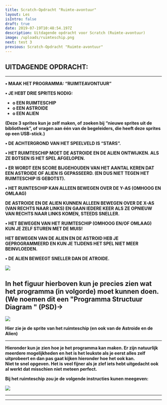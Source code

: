 ```yaml
---
title: Scratch-Opdracht "Ruimte-avontuur"
layout: Les
isIntro: false
draft: true
date: 2019-07-19T10:48:54.197Z
description: Uitdagende opdracht voor Scratch (Ruimte-avontuur)
image: /uploads/ruimteschip.png
next: test 3
previous: Scratch-Opdracht "Ruimte-avontuur"
---
```

## **UITDAGENDE OPDRACHT:**

- - -

**•	MAAK HET PROGRAMMA:  “RUIMTEAVONTUUR”**

**•	JE HEBT DRIE SPRITES NODIG:**

* **o	EEN RUIMTESCHIP**
* **o	EEN ASTROIDE**
* **o	EEN ALIEN**

**(Deze 3 sprites kun je zelf maken, of** **zoeken bij “nieuwe sprites uit de bibliotheek”, of** **vragen aan één van de begeleiders, die heeft deze sprites op een USB-stick.)**

**•	DE ACHTERGROND VAN HET SPEELVELD IS “STARS”.**

**•	HET RUIMTESCHIP MOET DE ASTROIDE EN DE ALIEN ONTWIJKEN. ALS ZE BOTSEN IS HET SPEL AFGELOPEN.**

**•	ER WORDT EEN SCORE BIJGEHOUDEN VAN HET AANTAL KEREN DAT EEN ASTROIDE OF ALIEN IS GEPASSEERD. (EN DUS NIET TEGEN HET RUIMTESCHIP IS GEBOTST).**

**•	HET RUINTESCHIP KAN ALLEEN BEWEGEN OVER DE Y-AS (OMHOOG EN OMLAAG)**

**DE ASTROIDE EN DE ALIEN KUNNEN ALLEEN BEWEGEN OVER DE X-AS (VAN RECHTS NAAR LINKS) EN GAAN IEDERE KEER ALS ZE OPNIEUW VAN RECHTS NAAR LINKS KOMEN, STEEDS SNELLER.**

**•	HET BEWEGEN VAN HET RUIMTESCHIP (OMHOOG EN/OF OMLAAG) KUN JE ZELF STUREN MET DE MUIS!**

**HET BEWEGEN VAN DE ALIEN EN DE ASTROID HEB JE GEPROGRAMMEERD EN KUN JE TIJDENS HET SPEL NIET MEER BEINVLOEDEN.**

**•	DE ALIEN BEWEEGT SNELLER DAN DE ATROIDE.**

![](/uploads/psd-ruimteschip.png)

## **In het figuur hierboven kun je precies zien wat het programma (in volgorde) moet kunnen doen. (We noemen dit een  "Programma Structuur Diagram " (PSD)->** 

![](/uploads/ruimteschip-sprites.png)

**Hier zie je de sprite van het ruimteschip (en ook van de Astroide en de Alien)** 

****

**Hieronder kun je zien hoe je het programma kan maken. Er zijn natuurlijk meerdere mogelijkheden en het is het leukste als je eerst alles zelf uitprobeert en dan pas gaat kijken hieronder hoe het ook kan.**\
**Niet te snel opgeven. Het is veel fijner als je zlef iets hebt uitgedacht ook al werkt dat misschien niet meteen perfect.**





**Bij het ruimteschip zou je de volgende instructies kunen meegeven:**

![](/uploads/instrucries-bij-sprite-ruimteschip.png)

- - -

- - -

![]()
